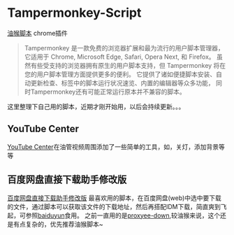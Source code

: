 # Tampermonkey-Script
[油猴脚本](https://tampermonkey.net/) chrome插件

> Tampermonkey 是一款免费的浏览器扩展和最为流行的用户脚本管理器，它适用于 Chrome, Microsoft Edge, Safari, Opera Next, 和 Firefox。 
虽然有些受支持的浏览器拥有原生的用户脚本支持，但 Tampermonkey 将在您的用户脚本管理方面提供更多的便利。 它提供了诸如便捷脚本安装、自动更新检查、标签中的脚本运行状况速览、内置的编辑器等众多功能， 同时Tampermonkey还有可能正常运行原本并不兼容的脚本。 


这里整理下自己用的脚本，近期才刚开始用，以后会持续更新。。。
## YouTube Center

[YouTube Center](https://openuserjs.org/scripts/YePpHa/YouTube_Center)在油管视频周围添加了一些简单的工具，如，关灯，添加背景等等

## 百度网盘直接下载助手修改版
[百度网盘直接下载助手修改版](https://greasyfork.org/zh-CN/scripts/39776-%E7%99%BE%E5%BA%A6%E7%BD%91%E7%9B%98%E7%9B%B4%E6%8E%A5%E4%B8%8B%E8%BD%BD%E5%8A%A9%E6%89%8B%E4%BF%AE%E6%94%B9%E7%89%88) 最喜欢用的脚本，在百度网盘(web)中选中要下载的文件，通过脚本可以获取该文件的下载地址，然后再搭配IDM下载，简直爽到飞起，可参照[baiduyun](https://github.com/syhyz1990/baiduyun)食用。
之前一直用的是[proxyee-down](https://github.com/proxyee-down-org/proxyee-down),较油猴来说，这个还是有点复杂的，优先推荐油猴脚本~